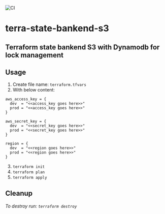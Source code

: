 ![CI](https://github.com/blitznihar/terra-state-bankend-s3/workflows/CI/badge.svg)
# terra-state-bankend-s3
## Terraform state bankend S3 with Dynamodb for lock management




## Usage

1. Create file name: 
```terraform.tfvars```
2. With below content: 
```
aws_access_key = {
  dev  = "<<access_key goes here>>"
  prod = "<<access_key goes here>>"
}

aws_secret_key = {
  dev  = "<<secret_key goes here>>"
  prod = "<<secret_key goes here>>"
}

region = {
  dev  = "<<region goes here>>"
  prod = "<<region goes here>>"
}
```
3. `terraform init`
4. `terraform plan`
5. `terraform apply`

## Cleanup

###### To destroy run: `terraform destroy`
